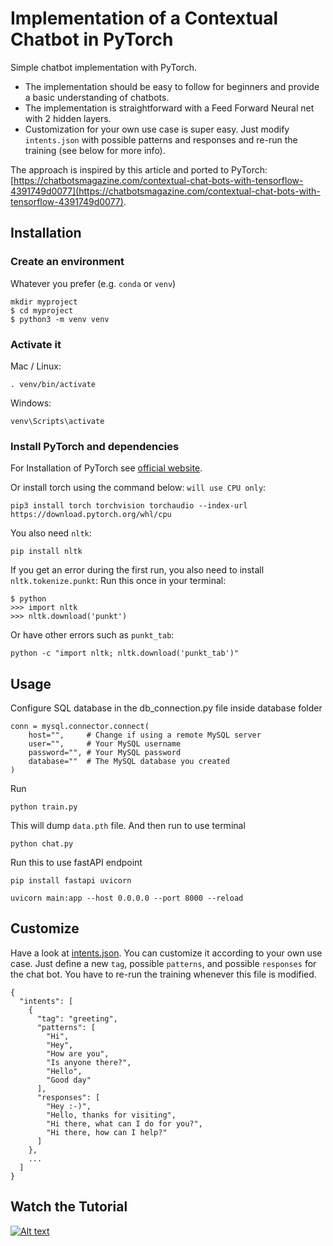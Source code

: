 # Implementation of a Contextual Chatbot in PyTorch

Simple chatbot implementation with PyTorch.

- The implementation should be easy to follow for beginners and provide a basic understanding of chatbots.
- The implementation is straightforward with a Feed Forward Neural net with 2 hidden layers.
- Customization for your own use case is super easy. Just modify `intents.json` with possible patterns and responses and re-run the training (see below for more info).

The approach is inspired by this article and ported to PyTorch: [https://chatbotsmagazine.com/contextual-chat-bots-with-tensorflow-4391749d0077](https://chatbotsmagazine.com/contextual-chat-bots-with-tensorflow-4391749d0077).

## Installation

### Create an environment

Whatever you prefer (e.g. `conda` or `venv`)

```console
mkdir myproject
$ cd myproject
$ python3 -m venv venv
```

### Activate it

Mac / Linux:

```console
. venv/bin/activate
```

Windows:

```console
venv\Scripts\activate
```

### Install PyTorch and dependencies

For Installation of PyTorch see [official website](https://pytorch.org/).

Or install torch using the command below: `will use CPU only`:

```console
pip3 install torch torchvision torchaudio --index-url https://download.pytorch.org/whl/cpu
```

You also need `nltk`:

```console
pip install nltk
```

If you get an error during the first run, you also need to install `nltk.tokenize.punkt`:
Run this once in your terminal:

```console
$ python
>>> import nltk
>>> nltk.download('punkt')
```

Or have other errors such as `punkt_tab`:

```console
python -c "import nltk; nltk.download('punkt_tab')"
```

## Usage

Configure SQL database in the db_connection.py file inside database folder

```console
conn = mysql.connector.connect(
    host="",     # Change if using a remote MySQL server
    user="",     # Your MySQL username
    password="", # Your MySQL password
    database=""  # The MySQL database you created
)
```

Run

```console
python train.py
```

This will dump `data.pth` file. And then run to use terminal

```console
python chat.py
```

Run this to use fastAPI endpoint

```console
pip install fastapi uvicorn

uvicorn main:app --host 0.0.0.0 --port 8000 --reload
```

## Customize

Have a look at [intents.json](intents.json). You can customize it according to your own use case. Just define a new `tag`, possible `patterns`, and possible `responses` for the chat bot. You have to re-run the training whenever this file is modified.

```console
{
  "intents": [
    {
      "tag": "greeting",
      "patterns": [
        "Hi",
        "Hey",
        "How are you",
        "Is anyone there?",
        "Hello",
        "Good day"
      ],
      "responses": [
        "Hey :-)",
        "Hello, thanks for visiting",
        "Hi there, what can I do for you?",
        "Hi there, how can I help?"
      ]
    },
    ...
  ]
}
```

## Watch the Tutorial

[![Alt text](https://img.youtube.com/vi/RpWeNzfSUHw/hqdefault.jpg)](https://www.youtube.com/watch?v=RpWeNzfSUHw&list=PLqnslRFeH2UrFW4AUgn-eY37qOAWQpJyg)
